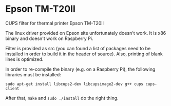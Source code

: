 Epson TM-T20II
=====

CUPS filter for thermal printer Epson TM-T20II

The linux driver provided on Epson site unfortunately doesn't work.
It is x86 binary and doesn't work on Raspberry Pi.

Filter is provided as src (you can found a list of packages need to be installed in order to build it in the header of source).
Also, printing of blank lines is optimized.

In order to re-compile the binary (e.g. on a Raspberry Pi), the following libraries must be installed:

```
sudo apt-get install libcups2-dev libcupsimage2-dev g++ cups cups-client
```

After that, `make` and `sudo ./install` do the right thing.
